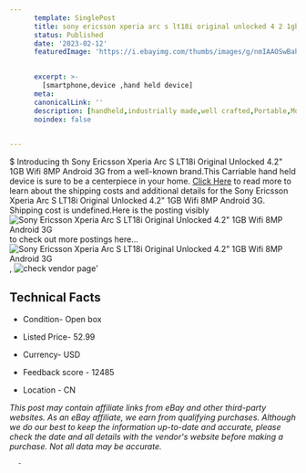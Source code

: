 ```yaml
---
      template: SinglePost
      title: sony ericsson xperia arc s lt18i original unlocked 4 2 1gb wifi 8mp android 3g
      status: Published
      date: '2023-02-12'
      featuredImage: 'https://i.ebayimg.com/thumbs/images/g/nmIAAOSwBahVgHPW/s-l225.jpg'
       

      excerpt: >-
        [smartphone,device ,hand held device]
      meta:
      canonicalLink: ''
      description: [handheld,industrially made,well crafted,Portable,Mobile,Compact,Convenient,Lightweight,Maneuverable,Man-portable,Miniature,Carriable,Hand-held,Light,Holdable,Transportable,Mobile device,Pocket-sized,On-the-go,Wireless,Cordless,Compact size,Convenient size, smartphone,device ,hand held device]
      noindex: false
      

---
```

$
      Introducing th Sony Ericsson Xperia Arc S LT18i Original Unlocked 4.2" 1GB Wifi 8MP Android 3G from a well-known brand.This Carriable hand held device is sure to be a centerpiece in your home. [Click Here](https://www.ebay.com/itm/153958715687?hash=item23d8a79127%3Ag%3AnmIAAOSwBahVgHPW&mkevt=1&mkcid=1&mkrid=711-53200-19255-0&campid=%253CePNCampaignId%253E&customid=%253CreferenceId%253E&toolid=10049) to read more to learn about the shipping costs and additional details for the Sony Ericsson Xperia Arc S LT18i Original Unlocked 4.2" 1GB Wifi 8MP Android 3G. Shipping cost is undefined.Here is the posting visibly ![Sony Ericsson Xperia Arc S LT18i Original Unlocked 4.2" 1GB Wifi 8MP Android 3G](https://i.ebayimg.com/thumbs/images/g/nmIAAOSwBahVgHPW/s-l225.jpg) to check out more postings here... ![Sony Ericsson Xperia Arc S LT18i Original Unlocked 4.2" 1GB Wifi 8MP Android 3G](https://i.ebayimg.com/images/g/nmIAAOSwBahVgHPW/s-l1200.jpg), ![check vendor page](https://origin-galleryplus.ebayimg.com/ws/web/153958715687_2_0_1/225x225.jpg,https://origin-galleryplus.ebayimg.com/ws/web/153958715687_3_0_1/225x225.jpg,https://origin-galleryplus.ebayimg.com/ws/web/153958715687_4_0_1/225x225.jpg)'

      

 ## Technical Facts 



     
      

 - Condition- Open box 


      

 - Listed Price- 52.99 


      

 - Currency- USD 


      

 - Feedback score - 12485 


      

 - Location - CN 


      
      

 *_This post may contain affiliate links from eBay and other third-party websites. As an eBay affiliate, we earn from qualifying purchases. Although we do our best to keep the information up-to-date and accurate, please check the date and all details with the vendor's website before making a purchase. Not all data may be accurate._*




      -

